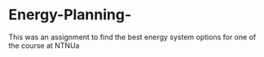 # Energy-Planning-
This was an assignment to find the best energy system options for one of the course at NTNUa
